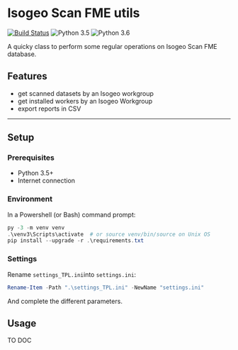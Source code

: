# Isogeo Scan FME utils

[![Build Status](https://travis-ci.org/Guts/isogeo-scanfme-utils.svg?branch=master)](https://travis-ci.org/Guts/isogeo-scanfme-utils) ![Python 3.5](https://img.shields.io/badge/python-3.5-blue.svg) ![Python 3.6](https://img.shields.io/badge/python-3.6-blue.svg)

A quicky class to perform some regular operations on Isogeo Scan FME database.


## Features

* get scanned datasets by an Isogeo workgroup
* get installed workers by an Isogeo Workgroup
* export reports in CSV

---

## Setup

### Prerequisites

* Python 3.5+
* Internet connection

### Environment

In a Powershell (or Bash) command prompt:

```powershell
py -3 -m venv venv
.\venv3\Scripts\activate  # or source venv/bin/source on Unix OS
pip install --upgrade -r .\requirements.txt
```

### Settings

Rename `settings_TPL.ini`into `settings.ini`:

```powershell
Rename-Item -Path ".\settings_TPL.ini" -NewName "settings.ini"
```

And complete the different parameters.

## Usage

TO DOC
